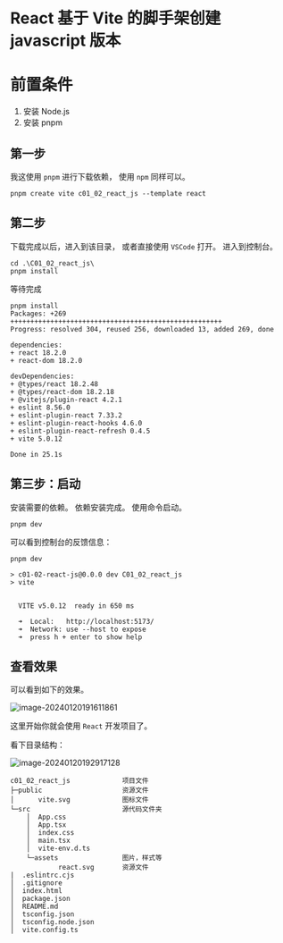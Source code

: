 # React 基于 Vite 的脚手架创建 javascript 版本

# 前置条件

1. 安装 Node.js 
2. 安装 pnpm

## 第一步

我这使用 `pnpm` 进行下载依赖， 使用 `npm` 同样可以。

```shell
pnpm create vite c01_02_react_js --template react
```

## 第二步

下载完成以后，进入到该目录， 或者直接使用 `VSCode` 打开。 进入到控制台。 

```shell
cd .\C01_02_react_js\
pnpm install
```

等待完成

```shell
pnpm install
Packages: +269
+++++++++++++++++++++++++++++++++++++++++++++++++++++
Progress: resolved 304, reused 256, downloaded 13, added 269, done

dependencies:
+ react 18.2.0
+ react-dom 18.2.0

devDependencies:
+ @types/react 18.2.48
+ @types/react-dom 18.2.18
+ @vitejs/plugin-react 4.2.1
+ eslint 8.56.0
+ eslint-plugin-react 7.33.2
+ eslint-plugin-react-hooks 4.6.0
+ eslint-plugin-react-refresh 0.4.5
+ vite 5.0.12

Done in 25.1s
```



## 第三步：启动

安装需要的依赖。 依赖安装完成。 使用命令启动。 

```shell
pnpm dev
```

可以看到控制台的反馈信息：

```shell
pnpm dev

> c01-02-react-js@0.0.0 dev C01_02_react_js
> vite


  VITE v5.0.12  ready in 650 ms

  ➜  Local:   http://localhost:5173/
  ➜  Network: use --host to expose
  ➜  press h + enter to show help
```

## 查看效果

可以看到如下的效果。 

![image-20240120191611861](https://cdn.xymiao.com/xymiao/xymiaocdn/res/2024/202401/image-20240120191611861.png)

这里开始你就会使用 `React` 开发项目了。

看下目录结构：

![image-20240120192917128](https://cdn.xymiao.com/xymiao/xymiaocdn/res/2024/202401/image-20240120192917128.png)

```shell
c01_02_react_js				项目文件
├─public					资源文件
│      vite.svg				图标文件
└─src						源代码文件夹
    │  App.css
    │  App.tsx
    │  index.css
    │  main.tsx
    │  vite-env.d.ts
    └─assets				图片，样式等
            react.svg		资源文件
|  .eslintrc.cjs
│  .gitignore
│  index.html
│  package.json
│  README.md
│  tsconfig.json
│  tsconfig.node.json
│  vite.config.ts
```

